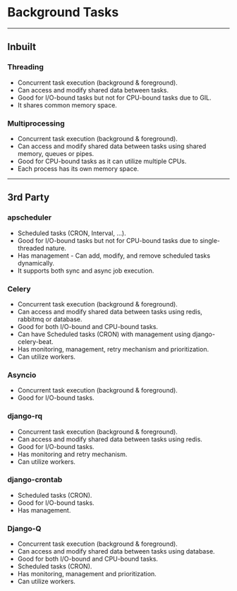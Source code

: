 # Background Tasks

---
## Inbuilt

### Threading

 - Concurrent task execution (background & foreground).
 - Can access and modify shared data between tasks.
 - Good for I/O-bound tasks but not for CPU-bound tasks due to GIL.
 - It shares common memory space.

### Multiprocessing

 - Concurrent task execution (background & foreground).
 - Can access and modify shared data between tasks using shared memory, queues or pipes.
 - Good for CPU-bound tasks as it can utilize multiple CPUs.
 - Each process has its own memory space.

---
## 3rd Party

### apscheduler

 - Scheduled tasks (CRON, Interval, ...).
 - Good for I/O-bound tasks but not for CPU-bound tasks due to single-threaded nature.
 - Has management - Can add, modify, and remove scheduled tasks dynamically.
 - It supports both sync and async job execution.

### Celery

 - Concurrent task execution (background & foreground).
 - Can access and modify shared data between tasks using redis, rabbitmq or database.
 - Good for both I/O-bound and CPU-bound tasks.
 - Can have Scheduled tasks (CRON) with management using django-celery-beat.
 - Has monitoring, management, retry mechanism and prioritization.
 - Can utilize workers.

### Asyncio

 - Concurrent task execution (background & foreground).
 - Good for I/O-bound tasks.

### django-rq

 - Concurrent task execution (background & foreground).
 - Can access and modify shared data between tasks using redis.
 - Good for I/O-bound tasks.
 - Has monitoring and retry mechanism.
 - Can utilize workers.

### django-crontab

 - Scheduled tasks (CRON).
 - Good for I/O-bound tasks.
 - Has management.

### Django-Q

 - Concurrent task execution (background & foreground).
 - Can access and modify shared data between tasks using database.
 - Good for both I/O-bound and CPU-bound tasks.
 - Scheduled tasks (CRON).
 - Has monitoring, management and prioritization.
 - Can utilize workers.
